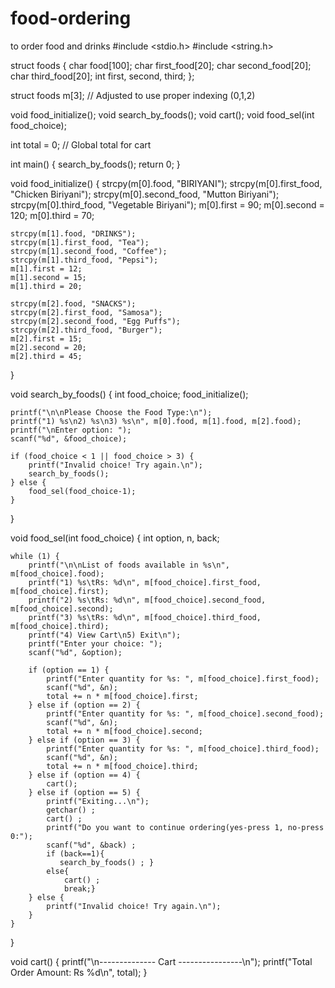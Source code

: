 # food-ordering
to order food and drinks
#include <stdio.h>
#include <string.h>

struct foods {
    char food[100];
    char first_food[20];
    char second_food[20];
    char third_food[20];
    int first, second, third;
};

struct foods m[3]; // Adjusted to use proper indexing (0,1,2)

void food_initialize();
void search_by_foods();
void cart();
void food_sel(int food_choice);

int total = 0; // Global total for cart

int main() {
    search_by_foods();
    return 0;
}

void food_initialize() {
    strcpy(m[0].food, "BIRIYANI");
    strcpy(m[0].first_food, "Chicken Biriyani");
    strcpy(m[0].second_food, "Mutton Biriyani");
    strcpy(m[0].third_food, "Vegetable Biriyani");
    m[0].first = 90;
    m[0].second = 120;
    m[0].third = 70;

    strcpy(m[1].food, "DRINKS");
    strcpy(m[1].first_food, "Tea");
    strcpy(m[1].second_food, "Coffee");
    strcpy(m[1].third_food, "Pepsi");
    m[1].first = 12;
    m[1].second = 15;
    m[1].third = 20;

    strcpy(m[2].food, "SNACKS");
    strcpy(m[2].first_food, "Samosa");
    strcpy(m[2].second_food, "Egg Puffs");
    strcpy(m[2].third_food, "Burger");
    m[2].first = 15;
    m[2].second = 20;
    m[2].third = 45;
}

void search_by_foods() {
    int food_choice;
    food_initialize();

    printf("\n\nPlease Choose the Food Type:\n");
    printf("1) %s\n2) %s\n3) %s\n", m[0].food, m[1].food, m[2].food);
    printf("\nEnter option: ");
    scanf("%d", &food_choice);

    if (food_choice < 1 || food_choice > 3) {
        printf("Invalid choice! Try again.\n");
        search_by_foods();
    } else {
        food_sel(food_choice-1);
    }
}

void food_sel(int food_choice) {
    int option, n, back;

    while (1) {
        printf("\n\nList of foods available in %s\n", m[food_choice].food);
        printf("1) %s\tRs: %d\n", m[food_choice].first_food, m[food_choice].first);
        printf("2) %s\tRs: %d\n", m[food_choice].second_food, m[food_choice].second);
        printf("3) %s\tRs: %d\n", m[food_choice].third_food, m[food_choice].third);
        printf("4) View Cart\n5) Exit\n");
        printf("Enter your choice: ");
        scanf("%d", &option);

        if (option == 1) {
            printf("Enter quantity for %s: ", m[food_choice].first_food);
            scanf("%d", &n);
            total += n * m[food_choice].first;
        } else if (option == 2) {
            printf("Enter quantity for %s: ", m[food_choice].second_food);
            scanf("%d", &n);
            total += n * m[food_choice].second;
        } else if (option == 3) {
            printf("Enter quantity for %s: ", m[food_choice].third_food);
            scanf("%d", &n);
            total += n * m[food_choice].third;
        } else if (option == 4) {
            cart();
        } else if (option == 5) {
            printf("Exiting...\n");
            getchar() ;
            cart() ;
            printf("Do you want to continue ordering(yes-press 1, no-press 0:");
            scanf("%d", &back) ;
            if (back==1){
               search_by_foods() ; }
            else{
                cart() ;
                break;}
        } else {
            printf("Invalid choice! Try again.\n");
        }
    }
}

void cart() {
    printf("\n-------------- Cart ----------------\n");
    printf("Total Order Amount: Rs %d\n", total);
}
